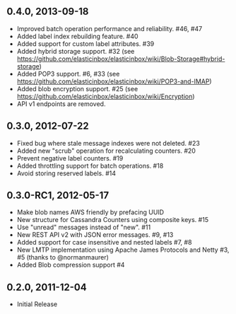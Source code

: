 0.4.0, 2013-09-18
-----------------

  * Improved batch operation performance and reliability. #46, #47
  * Added label index rebuilding feature. #40
  * Added support for custom label attributes. #39
  * Added hybrid storage support. #32 (see https://github.com/elasticinbox/elasticinbox/wiki/Blob-Storage#hybrid-storage)
  * Added POP3 support. #6, #33 (see https://github.com/elasticinbox/elasticinbox/wiki/POP3-and-IMAP)
  * Added blob encryption support. #25 (see https://github.com/elasticinbox/elasticinbox/wiki/Encryption)
  * API v1 endpoints are removed.

0.3.0, 2012-07-22
-----------------

  * Fixed bug where stale message indexes were not deleted. #23
  * Added new "scrub" operation for recalculating counters. #20
  * Prevent negative label counters. #19
  * Added throttling support for batch operations. #18
  * Avoid storing reserved labels. #14

0.3.0-RC1, 2012-05-17
---------------------

  * Make blob names AWS friendly by prefacing UUID
  * New structure for Cassandra Counters using composite keys. #15
  * Use "unread" messages instead of "new". #11
  * New REST API v2 with JSON error messages. #9, #13
  * Added support for case insensitive and nested labels #7, #8
  * New LMTP implementation using Apache James Protocols and Netty #3, #5 (thanks to @normanmaurer)
  * Added Blob compression support #4

0.2.0, 2011-12-04
-----------------

  * Initial Release